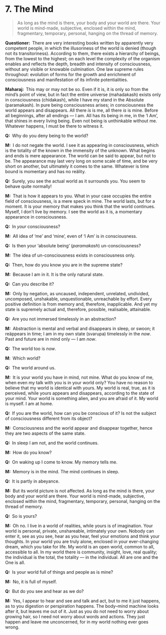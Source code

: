 # 7. The Mind

>As long as the mind is there, your body and your world are there. Your world is mind-made, subjective, enclosed within the mind, fragmentary, temporary, personal, hanging on the thread of memory.

**Questioner:**&ensp;There are very interesting books written by apparently very competent people, in which the illusoriness of the world is denied (though not its transitoriness). According to them, there exists a hierarchy of beings, from the lowest to the highest; on each level the complexity of the organism enables and reflects the depth, breadth and intensity of consciousness, without any visible or knowable culmination. One law supreme rules throughout: evolution of forms for the growth and enrichment of consciousness and manifestation of its infinite potentialities.

**Maharaj:**&ensp;This may or may not be so. Even if it is, it is only so from the mind’s point of view, but in fact the entire universe (<span data-tippy-content="The great expanse of existence, the universe of matter and energy.">mahadakash</span>) exists only in consciousness (<span data-tippy-content="[<em>chit</em>, to perceive + <em>akash</em>, expanse, sky] Brahman in its aspect of limitless knowledge, the expanse of awareness. Variously used for consciousness, individual as well as universal.">chidakash</span>), while I have my stand in the Absolute (<span data-tippy-content="The great expanse, the timeless and spaceless reälity; the Absolute being.">paramakash</span>). In pure being consciousness arises; in consciousness the world appears and disappears. All there *is* is me, all there *is* is mine. Before all beginnings, after all endings — I am. All has its being in me, in the ‘I Am’, that shines in every living being. Even not being is unthinkable without me. Whatever happens, I must be there to witness it.

**Q:**&ensp;Why do you deny being to the world?

**M:**&ensp;I do not negate the world. I see it as appearing in consciousness, which is the totality of the known in the immensity of the unknown. What begins and ends is mere appearance. The world can be said to appear, but not to be. The appearance may last very long on some scale of time, and be very short on another, but ultimately it comes to the same. Whatever is time bound is momentary and has no reälity.

**Q:**&ensp;Surely, you see the actual world as it surrounds you. You seem to behave quite normally!

**M:**&ensp;That is how it appears to you. What in your case occupies the entire field of consciousness, is a mere speck in mine. The world lasts, but for a moment. It is your memory that makes you think that the world continues. Myself, I don’t live by memory. I see the world as it is, a momentary appearance in consciousness.

**Q:**&ensp;In *your* consciousness?

**M:**&ensp;All idea of ‘me’ and ‘mine’, even of ‘I Am’ is in consciousness.

**Q:**&ensp;Is then your ‘absolute being’ (*paramakash*) un-consciousness?

**M:**&ensp;The idea of un-consciousness exists in consciousness only.

**Q:**&ensp;Then, how do you know you are in the supreme state?

**M:**&ensp;Because I am in it. It is the only natural state.

**Q:**&ensp;Can you describe it?

**M:**&ensp;Only by negation, as uncaused, independent, unrelated, undivided, uncomposed, unshakable, unquestionable, unreachable by effort. Every positive definition is from memory and, therefore, inapplicable. And yet my state is supremely actual and, therefore, possible, realisable, attainable.

**Q:**&ensp;Are you not immersed timelessly in an abstraction?

**M:**&ensp;Abstraction is mental and verbal and disappears in sleep, or swoon; it reäppears in time; I am in my own state (<span data-tippy-content="One’s own form, nature, character.">svarupa</span>) timelessly in the *now*. Past and future are in mind only — I am *now*.

**Q:**&ensp;The world too is *now*.

**M**:&ensp;Which world?

**Q:**&ensp;The world around us.

**M:**&ensp;It is your world you have in mind, not mine. What do you know of me, when even my talk with you is in your world only? You have no reason to believe that my world is identical with yours. My world is real, true, as it is perceived, while yours appears and disappears, according to the state of your mind. Your world is something alien, and you are afraid of it. My world is myself. I am at home.

**Q:**&ensp;If you are the world, how can you be conscious of it? Is not the subject of consciousness different from its object?

**M:**&ensp;Consciousness and the world appear and disappear together, hence they are two aspects of the same state.

**Q:**&ensp;In sleep I am not, and the world continues.

**M:**&ensp;How do you know?

**Q:**&ensp;On waking up I come to know. My memory tells me.

**M:**&ensp;Memory is in the mind. The mind continues in sleep.

**Q:**&ensp;It is partly in abeyance.

**M:**&ensp;But its world picture is not affected. As long as the mind is there, your body and your world are there. Your world is mind-made, subjective, enclosed within the mind, fragmentary, temporary, personal, hanging on the thread of memory.

**Q:**&ensp;So is yours?

**M:**&ensp;Oh no. I live in a world of realities, while yours is of imagination. Your world is personal, private, unshareable, intimately your own. Nobody can enter it, see as you see, hear as you hear, feel your emotions and think your thoughts. In your world you are truly alone, enclosed in your ever-changing dream, which you take for life. My world is an open world, common to all, accessible to all. In my world there is community, insight, love, real quality; the individual is the total, the totality — in the individual. All are one and the One is all.

**Q:**&ensp;Is your world full of things and people as is mine?

**M:**&ensp;No, it is full of myself.

**Q:**&ensp;But do you see and hear as we do?

**M:**&ensp;Yes, l appear to hear and see and talk and act, but to me it just happens, as to you digestion or perspiration happens. The body–mind machine looks after it, but leaves me out of it. Just as you do not need to worry about growing hair, so I need not worry about words and actions. They just happen and leave me unconcerned, for in my world nothing ever goes wrong.

<script>
export default {
  props: ["slot-key"],
  mounted () {
    tippy("[data-tippy-content]", {allowHTML: true});
  }
}
</script>